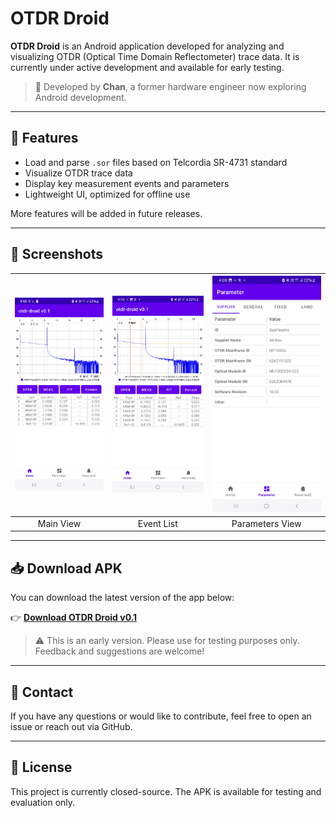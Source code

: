 # OTDR Droid

**OTDR Droid** is an Android application developed for analyzing and visualizing OTDR (Optical Time Domain Reflectometer) trace data. It is currently under active development and available for early testing.

> 📱 Developed by **Chan**, a former hardware engineer now exploring Android development.

---

## 🔧 Features

- Load and parse `.sor` files based on Telcordia SR-4731 standard
- Visualize OTDR trace data
- Display key measurement events and parameters
- Lightweight UI, optimized for offline use

More features will be added in future releases.

---

## 📸 Screenshots

| ![Screenshot 1](images/otdr-droid1.jpg) | ![Screenshot 2](images/otdr-droid2.jpg) | ![Screenshot 3](images/otdr-droid3.jpg) |
|:--:|:--:|:--:|
| Main View | Event List | Parameters View |

---

## 📥 Download APK

You can download the latest version of the app below:

👉 **[Download OTDR Droid v0.1](apk/otdr-droid%20v0.1.apk)**

> ⚠️ This is an early version. Please use for testing purposes only. Feedback and suggestions are welcome!

---

## 💬 Contact

If you have any questions or would like to contribute, feel free to open an issue or reach out via GitHub.

---

## 📄 License

This project is currently closed-source. The APK is available for testing and evaluation only.
